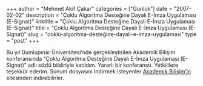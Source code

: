 +++
author = "Mehmet Akif Çakar"
categories = ["Günlük"]
date = "2007-02-02"
description = "Çoklu Algoritma Desteğine Dayalı E-İmza Uygulaması (E-Signat)"
linktitle = "Çoklu Algoritma Desteğine Dayalı E-İmza Uygulaması (E-Signat)"
title = "Çoklu Algoritma Desteğine Dayalı E-İmza Uygulaması (E-Signat)"
slug = "coklu-algoritma-desteğine-dayali-e-imza-uygulamasi"
type = "post"
+++

Bu yıl Dumlupınar Üniversitesi’nde gerçekleştirilen Akademik Bilişim konferansında “Çoklu Algoritma Desteğine Dayalı E-İmza Uygulaması (E-Signat)” adlı sözlü bildiriyle katıldım. Yararlı bir konferanstı. Yetkililere teşekkür ederim. Sunum dosyasını indirmek isteyenler [Akademik Bilişim’in](http://ab.org.tr/ab07/sunum/102.ppt) sitesinden indirebilirler.